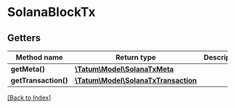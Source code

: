 # SolanaBlockTx

## Getters

Method name | Return type | Description | Notes
------------ | ------------- | ------------- | -------------
**getMeta()** | [**\Tatum\Model\SolanaTxMeta**](SolanaTxMeta.md) |  | [optional]
**getTransaction()** | [**\Tatum\Model\SolanaTxTransaction**](SolanaTxTransaction.md) |  | [optional]

[[Back to Index]](../index.md)
